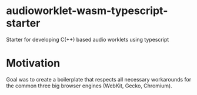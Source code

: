 # audioworklet-wasm-typescript-starter
Starter for developing C(++) based audio worklets using typescript

# Motivation

Goal was to create a boilerplate that respects all necessary workarounds for the common three big browser engines (WebKit, Gecko, Chromium).

